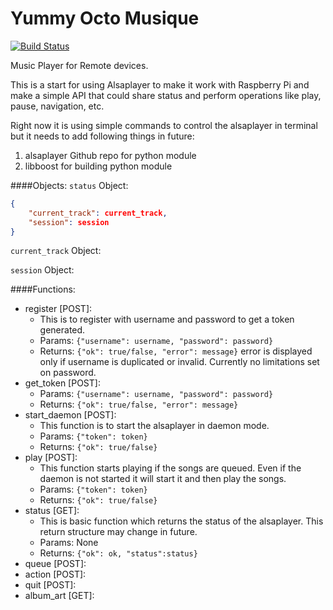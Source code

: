 # Yummy Octo Musique 

[![Build Status](https://travis-ci.org/dtchanpura/yummy-octo-musique.svg?branch=master)](https://travis-ci.org/dtchanpura/yummy-octo-musique)

Music Player for Remote devices.

This is a start for using Alsaplayer to make it work with Raspberry Pi and make a simple API that could share status and perform operations like play, pause, navigation, etc.

Right now it is using simple commands to control the alsaplayer in terminal but it needs to add following things in future:

1. alsaplayer Github repo for python module
1. libboost for building python module

####Objects:
`status` Object:
```json
{	
	"current_track": current_track,
	"session": session
}
```
`current_track` Object:


`session` Object:


####Functions:
* register [POST]:
	* This is to register with username and password to get a token generated.
	* Params: `{"username": username, "password": password}`
	* Returns: `{"ok": true/false, "error": message}` error is displayed only if username is duplicated or invalid. Currently no limitations set on password.
* get_token [POST]:
 	* Params: `{"username": username, "password": password}`
	* Returns: `{"ok": true/false, "error": message}` 
* start_daemon [POST]:
	* This function is to start the alsaplayer in daemon mode.
	* Params: `{"token": token}`
	* Returns: `{"ok": true/false}`
* play [POST]:
	* This function starts playing if the songs are queued. Even if the daemon is not started it will start it and then play the songs.
	* Params: `{"token": token}`
	* Returns: `{"ok": true/false}`
* status [GET]:
	* This is basic function which returns the status of the alsaplayer. This return structure may change in future.
	* Params: None
	* Returns: 
	```{"ok": ok, "status":status}```
* queue [POST]:
* action [POST]:
* quit [POST]:
* album_art [GET]:
